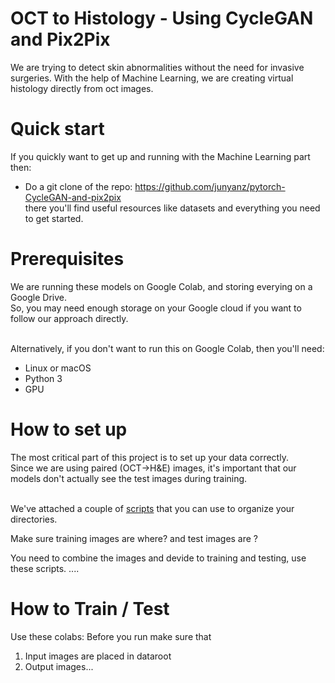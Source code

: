 # OCT to Histology - Using CycleGAN and Pix2Pix
We are trying to detect skin abnormalities without the need for invasive surgeries. With the help of Machine Learning, we are creating virtual histology directly from oct images. 

# Quick start
If you quickly want to get up and running with the Machine Learning part then:
- Do a git clone of the repo: https://github.com/junyanz/pytorch-CycleGAN-and-pix2pix <br>
there you'll find useful resources like datasets and everything you need to get started. 

# Prerequisites
We are running these models on Google Colab, and storing everying on a Google Drive.<br>
So, you may need enough storage on your Google cloud if you want to follow our approach directly.<br><br>

Alternatively, if you don't want to run this on Google Colab, then you'll need:
- Linux or macOS 
- Python 3
- GPU

# How to set up
The most critical part of this project is to set up your data correctly.<br>
Since we are using paired (OCT->H&E) images, it's important that our models don't actually see the test images during training.<br><br>

We've attached a couple of <a href="https://github.com/WinetraubLab/OCT2Hist-RunMLModels">scripts</a> that you can use to organize your directories. 



Make sure training images are where? and test images are ?

You need to combine the images and devide to training and testing, use these scripts. ....

# How to Train / Test
Use these colabs:
Before you run make sure that
1. Input images are placed in dataroot
2. Output images...
